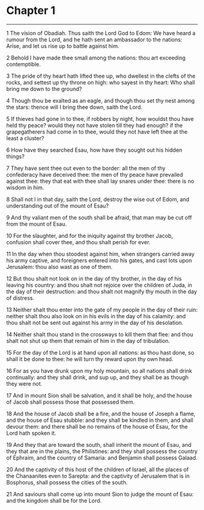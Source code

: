 # Chapter 1

***

1 The vision of Obadiah. Thus saith the Lord God to Edom: We have heard a rumour from the Lord, and he hath sent an ambassador to the nations: Arise, and let us rise up to battle against him.

2 Behold I have made thee small among the nations: thou art exceeding contemptible.

3 The pride of thy heart hath lifted thee up, who dwellest in the clefts of the rocks, and settest up thy throne on high: who sayest in thy heart: Who shall bring me down to the ground?

4 Though thou be exalted as an eagle, and though thou set thy nest among the stars: thence will I bring thee down, saith the Lord.

5 If thieves had gone in to thee, if robbers by night, how wouldst thou have held thy peace? would they not have stolen till they had enough? if the grapegatherers had come in to thee, would they not have left thee at the least a cluster?

6 How have they searched Esau, how have they sought out his hidden things?

7 They have sent thee out even to the border: all the men of thy confederacy have deceived thee: the men of thy peace have prevailed against thee: they that eat with thee shall lay snares under thee: there is no wisdom in him.

8 Shall not I in that day, saith the Lord, destroy the wise out of Edom, and understanding out of the mount of Esau?

9 And thy valiant men of the south shall be afraid, that man may be cut off from the mount of Esau.

10 For the slaughter, and for the iniquity against thy brother Jacob, confusion shall cover thee, and thou shalt perish for ever.

11 In the day when thou stoodest against him, when strangers carried away his army captive, and foreigners entered into his gates, and cast lots upon Jerusalem: thou also wast as one of them.

12 But thou shalt not look on in the day of thy brother, in the day of his leaving his country: and thou shalt not rejoice over the children of Juda, in the day of their destruction: and thou shalt not magnify thy mouth in the day of distress.

13 Neither shalt thou enter into the gate of my people in the day of their ruin: neither shalt thou also look on in his evils in the day of his calamity: and thou shalt not be sent out against his army in the day of his desolation.

14 Neither shalt thou stand in the crossways to kill them that flee: and thou shalt not shut up them that remain of him in the day of tribulation.

15 For the day of the Lord is at hand upon all nations: as thou hast done, so shall it be done to thee: he will turn thy reward upon thy own head.

16 For as you have drunk upon my holy mountain, so all nations shall drink continually: and they shall drink, and sup up, and they shall be as though they were not.

17 And in mount Sion shall be salvation, and it shall be holy, and the house of Jacob shall possess those that possessed them.

18 And the house of Jacob shall be a fire, and the house of Joseph a flame, and the house of Esau stubble: and they shall be kindled in them, and shall devour them: and there shall be no remains of the house of Esau, for the Lord hath spoken it.

19 And they that are toward the south, shall inherit the mount of Esau, and they that are in the plains, the Philistines: and they shall possess the country of Ephraim, and the country of Samaria: and Benjamin shall possess Galaad.

20 And the captivity of this host of the children of Israel, all the places of the Chanaanites even to Sarepta: and the captivity of Jerusalem that is in Bosphorus, shall possess the cities of the south.

21 And saviours shall come up into mount Sion to judge the mount of Esau: and the kingdom shall be for the Lord.


